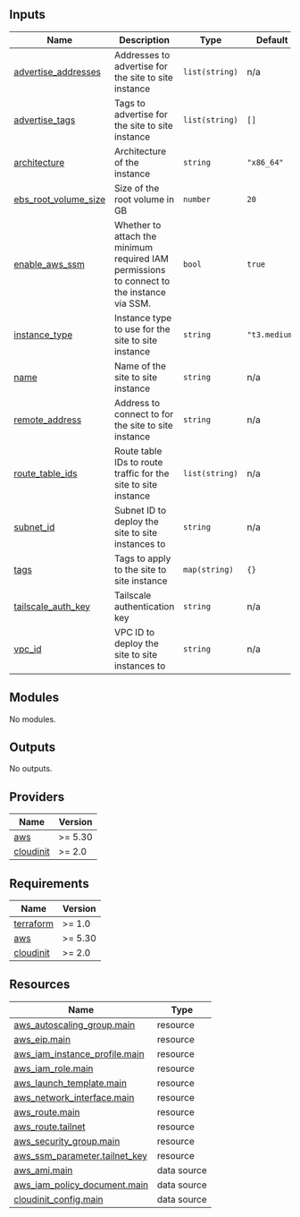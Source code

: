 <!-- BEGIN_TF_DOCS -->




## Inputs

| Name | Description | Type | Default | Required |
|------|-------------|------|---------|:--------:|
| <a name="input_advertise_addresses"></a> [advertise\_addresses](#input\_advertise\_addresses) | Addresses to advertise for the site to site instance | `list(string)` | n/a | yes |
| <a name="input_advertise_tags"></a> [advertise\_tags](#input\_advertise\_tags) | Tags to advertise for the site to site instance | `list(string)` | `[]` | no |
| <a name="input_architecture"></a> [architecture](#input\_architecture) | Architecture of the instance | `string` | `"x86_64"` | no |
| <a name="input_ebs_root_volume_size"></a> [ebs\_root\_volume\_size](#input\_ebs\_root\_volume\_size) | Size of the root volume in GB | `number` | `20` | no |
| <a name="input_enable_aws_ssm"></a> [enable\_aws\_ssm](#input\_enable\_aws\_ssm) | Whether to attach the minimum required IAM permissions to connect to the instance via SSM. | `bool` | `true` | no |
| <a name="input_instance_type"></a> [instance\_type](#input\_instance\_type) | Instance type to use for the site to site instance | `string` | `"t3.medium"` | no |
| <a name="input_name"></a> [name](#input\_name) | Name of the site to site instance | `string` | n/a | yes |
| <a name="input_remote_address"></a> [remote\_address](#input\_remote\_address) | Address to connect to for the site to site instance | `string` | n/a | yes |
| <a name="input_route_table_ids"></a> [route\_table\_ids](#input\_route\_table\_ids) | Route table IDs to route traffic for the site to site instance | `list(string)` | n/a | yes |
| <a name="input_subnet_id"></a> [subnet\_id](#input\_subnet\_id) | Subnet ID to deploy the site to site instances to | `string` | n/a | yes |
| <a name="input_tags"></a> [tags](#input\_tags) | Tags to apply to the site to site instance | `map(string)` | `{}` | no |
| <a name="input_tailscale_auth_key"></a> [tailscale\_auth\_key](#input\_tailscale\_auth\_key) | Tailscale authentication key | `string` | n/a | yes |
| <a name="input_vpc_id"></a> [vpc\_id](#input\_vpc\_id) | VPC ID to deploy the site to site instances to | `string` | n/a | yes |

## Modules

No modules.

## Outputs

No outputs.

## Providers

| Name | Version |
|------|---------|
| <a name="provider_aws"></a> [aws](#provider\_aws) | >= 5.30 |
| <a name="provider_cloudinit"></a> [cloudinit](#provider\_cloudinit) | >= 2.0 |

## Requirements

| Name | Version |
|------|---------|
| <a name="requirement_terraform"></a> [terraform](#requirement\_terraform) | >= 1.0 |
| <a name="requirement_aws"></a> [aws](#requirement\_aws) | >= 5.30 |
| <a name="requirement_cloudinit"></a> [cloudinit](#requirement\_cloudinit) | >= 2.0 |

## Resources

| Name | Type |
|------|------|
| [aws_autoscaling_group.main](https://registry.terraform.io/providers/hashicorp/aws/latest/docs/resources/autoscaling_group) | resource |
| [aws_eip.main](https://registry.terraform.io/providers/hashicorp/aws/latest/docs/resources/eip) | resource |
| [aws_iam_instance_profile.main](https://registry.terraform.io/providers/hashicorp/aws/latest/docs/resources/iam_instance_profile) | resource |
| [aws_iam_role.main](https://registry.terraform.io/providers/hashicorp/aws/latest/docs/resources/iam_role) | resource |
| [aws_launch_template.main](https://registry.terraform.io/providers/hashicorp/aws/latest/docs/resources/launch_template) | resource |
| [aws_network_interface.main](https://registry.terraform.io/providers/hashicorp/aws/latest/docs/resources/network_interface) | resource |
| [aws_route.main](https://registry.terraform.io/providers/hashicorp/aws/latest/docs/resources/route) | resource |
| [aws_route.tailnet](https://registry.terraform.io/providers/hashicorp/aws/latest/docs/resources/route) | resource |
| [aws_security_group.main](https://registry.terraform.io/providers/hashicorp/aws/latest/docs/resources/security_group) | resource |
| [aws_ssm_parameter.tailnet_key](https://registry.terraform.io/providers/hashicorp/aws/latest/docs/resources/ssm_parameter) | resource |
| [aws_ami.main](https://registry.terraform.io/providers/hashicorp/aws/latest/docs/data-sources/ami) | data source |
| [aws_iam_policy_document.main](https://registry.terraform.io/providers/hashicorp/aws/latest/docs/data-sources/iam_policy_document) | data source |
| [cloudinit_config.main](https://registry.terraform.io/providers/hashicorp/cloudinit/latest/docs/data-sources/config) | data source |
<!-- END_TF_DOCS -->